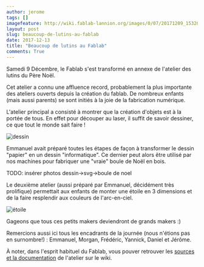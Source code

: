 ```yaml
---
author: jerome
tags: []
imagefeature: http://wiki.fablab-lannion.org/images/0/07/20171209_153201.jpg
layout: post
slug: beaucoup-de-lutins-au-fablab
date: 2017-12-13
title: "Beaucoup de lutins au Fablab"
comments: True
---
```

Samedi 9 Décembre, le Fablab s'est transformé en annexe de l'atelier des lutins du Père Noël.

Cet atelier a connu une affluence record, probablement la plus importante des ateliers ouverts depuis la création du fablab.
De nombreux enfants (mais aussi parents) se sont initiés à la joie de la fabrication numérique.

L'atelier principal a consisté à montrer que la création d'objets est à la portée de tous.
En effet pour découper au laser, il suffit de savoir dessiner, ce que tout le monde sait faire !

![dessin](http://wiki.fablab-lannion.org/images/b/ba/20171209_153154.jpg)

Emmanuel avait préparé toutes les étapes de façon à transformer le dessin "papier" en un dessin "informatique". Ce dernier peut alors être utilisé par nos machines pour fabriquer une "vraie" boule de Noël en bois.

TODO: insérer photos dessin->svg->boule de noel

Le deuxième atelier (aussi préparé par Emmanuel, décidément très prolifique) permettait aux enfants de monter une étoile en 3 dimensions et de la faire resplendir aux couleurs de l'arc-en-ciel.

![étoile](http://wiki.fablab-lannion.org/images/8/8b/Etoilenoel.jpg)

Gageons que tous ces petits makers deviendront de grands makers :)

Remercions aussi ici tous les encadrants de la journée (nous n'étions pas en surnombre!) : Emmanuel, Morgan, Frédéric, Yannick, Daniel et Jérôme.

À noter, dans l'esprit habituel du Fablab, vous pouver retrouver les [sources et la documentation](http://wiki.fablab-lannion.org//index.php?title=AtelierNoel2017) de l'atelier sur le wiki.
